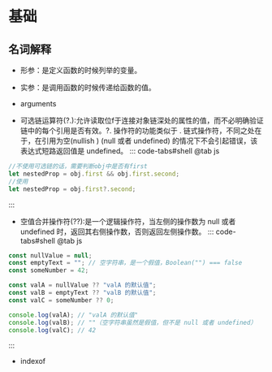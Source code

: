 # 基础

## 名词解释

- 形参：是定义函数的时候列举的变量。

- 实参：是调用函数的时候传递给函数的值。

- arguments

- 可选链运算符(?.):允许读取位f于连接对象链深处的属性的值，而不必明确验证链中的每个引用是否有效。?. 操作符的功能类似于 . 链式操作符，不同之处在于，在引用为空(nullish ) (null 或者 undefined) 的情况下不会引起错误，该表达式短路返回值是 undefined。
::: code-tabs#shell
@tab js 
```js
//不使用可选链的话，需要判断obj中是否有first
let nestedProp = obj.first && obj.first.second;
//使用
let nestedProp = obj.first?.second;

```
:::

- 空值合并操作符(??):是一个逻辑操作符，当左侧的操作数为 null 或者 undefined 时，返回其右侧操作数，否则返回左侧操作数。
::: code-tabs#shell
@tab js 
```js
const nullValue = null;
const emptyText = ""; // 空字符串，是一个假值，Boolean("") === false
const someNumber = 42;

const valA = nullValue ?? "valA 的默认值";
const valB = emptyText ?? "valB 的默认值";
const valC = someNumber ?? 0;

console.log(valA); // "valA 的默认值"
console.log(valB); // ""（空字符串虽然是假值，但不是 null 或者 undefined）
console.log(valC); // 42

```
:::

- indexof